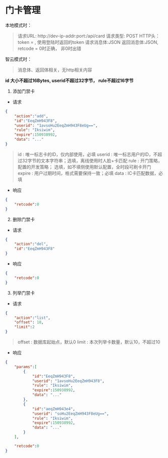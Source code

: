 # 门卡管理

本地模式时：
>请求URL: http://dev-ip-addr:port:/api/card
>请求类型: POST
>HTTP头：token = , 使用登陆时返回的token
>请求消息体:JSON
>返回消息体:JSON, retcode = 0时正确， 非0时出错

智云模式时：
>消息体、返回体相关，无http相关内容

**id 大小不超过16Bytes, userid不超过32字节， rule不超过16字节**

1. 添加门禁卡

- 请求

```json
{
    "action":"add",
    "id":"EeqZmH943F8",
    "userid": "1avsoHu2EeqZmH943F8eUg==",
    "rule": "Iksiwim",
    "expire":150938992,
    "data": "..."
}
```

>id : 唯一标志卡的ID，仅内部使用，必填
>userid : 唯一标志用户的ID，不超过32字节的文本字符串；选填，离线使用时人脸+卡匹配
>rule : 开门策略，配置的开发策略； 选填，如不填侧使用默认配置，全时段可刷卡开门
>expire : 用户过期时间，格式需要保持一致；必填
>data : IC卡匹配数据，必填

- 响应

```json
{
    "retcode":0
}
```

2. 删除门禁卡

- 请求

```json
{
    "action":"del",
    "id":"EeqZmH943F8"
}
```

- 响应

```json
{
    "retcode":0
}
```

3. 列举门禁卡

- 请求

```json
{
    "action":"list",
    "offset": 18,
    "limit":2
}
```

>offset : 数据库起始点，默认0
>limit : 本次列举卡数量，默认10，不超过10
>

- 响应

```json
{
    "params":[
        {
            "id":"EeqZmH943F8",
            "userid": "1avsoHu2EeqZmH943F8",
            "rule": "Iksiwim",
            "expire":150938992,
            "data": "..."
        },
        {
            "id":"aeqZmH943e4",
            "userid": "soHu2EeqZmH943F8eUg==",
            "rule": "Iksiwim",
            "expire":150938992,
            "data": "..."
        }
    ],

    "retcode":0
}
```

